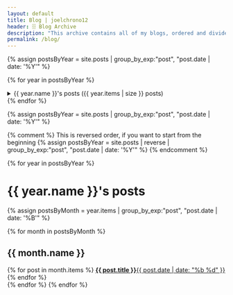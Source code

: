 ```yaml
---
layout: default
title: Blog | joelchrono12
header: 🗄️ Blog Archive
description: "This archive contains all of my blogs, ordered and divided by date, you can also access them <a href='/tags/'>by tag</a>."
permalink: /blog/
---
```



{% assign postsByYear = site.posts | group_by_exp:"post", "post.date | date: '%Y'" %}

{% for year in postsByYear %}
  <details>
    <summary>{{ year.name }}'s posts ({{ year.items | size }} posts)</summary>
      {% assign totalYearPostCount = 0 %}
      {% assign postsByMonth = year.items | group_by_exp:"post", "post.date | date: '%B'" %}
      <ul>
      {% for month in postsByMonth %}
            <li><a href="#{{ month.name }} {{ year.name }}">{{ month.name }} ({{ month.items | size }} posts)</a></li>
      {% endfor %}
      </ul>
  </details>
{% endfor %}

{% assign postsByYear = site.posts | group_by_exp:"post", "post.date | date: '%Y'" %}

{% comment %}
This is reversed order, if you want to start from the beginning
{% assign postsByYear = site.posts | reverse | group_by_exp:"post", "post.date | date: '%Y'" %}
{% endcomment %}

{% for year in postsByYear %}
<h1>{{ year.name }}'s posts</h1>
{% assign postsByMonth = year.items | group_by_exp:"post", "post.date | date: '%B'" %}

{% for month in postsByMonth %}
<h2 id="{{ month.name }} {{year.name}}">{{ month.name }}</h2>
<div class="wrapper posts">
  {% for post in month.items  %}
   <a class="post" href="{{ post.url }}"><b class="post-title">{{ post.title }}</b><span class="post-date">{{ post.date | date: "%b %d" }}</span></a>
  {% endfor %}
</div>
{% endfor %}
{% endfor %}
